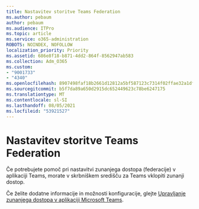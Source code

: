 ```yaml
---
title: Nastavitev storitve Teams Federation
ms.author: pebaum
author: pebaum
ms.audience: ITPro
ms.topic: article
ms.service: o365-administration
ROBOTS: NOINDEX, NOFOLLOW
localization_priority: Priority
ms.assetid: 686e8f18-b871-4dd2-864f-8562947ab583
ms.collection: Adm_O365
ms.custom:
- "9001733"
- "4340"
ms.openlocfilehash: 8907498faf18b2661d12812a5bf587123c7314f02ffae32a1df9d073e6767401
ms.sourcegitcommit: b5f7da89a650d2915dc652449623c78be6247175
ms.translationtype: MT
ms.contentlocale: sl-SI
ms.lasthandoff: 08/05/2021
ms.locfileid: "53921527"
---
```

# <a name="set-up-teams-federation"></a>Nastavitev storitve Teams Federation

Če potrebujete pomoč pri nastavitvi zunanjega dostopa (federacije) v aplikaciji Teams, morate v skrbniškem središču za Teams vklopiti zunanji dostop.

Če želite dodatne informacije in možnosti konfiguracije, glejte [Upravljanje zunanjega dostopa v aplikaciji Microsoft Teams](https://docs.microsoft.com/microsoftteams/manage-external-access).

